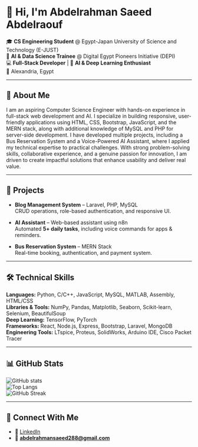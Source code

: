 # 👋 Hi, I'm Abdelrahman Saeed Abdelraouf  

🎓 **CS Engineering Student** @ Egypt-Japan University of Science and Technology (E-JUST)  
🚀 **AI & Data Science Trainee** @ Digital Egypt Pioneers Initiative (DEPI)  
💻 **Full-Stack Developer** | 🤖 **AI & Deep Learning Enthusiast**  
📍 Alexandria, Egypt  

---

## 📝 About Me  
I am an aspiring Computer Science Engineer with hands-on experience in full-stack web 
development and AI. I specialize in building responsive, user-friendly applications using HTML, 
CSS, Bootstrap, JavaScript, and the MERN stack, along with additional knowledge of MySQL 
and PHP for server-side development. 
I have developed multiple projects, including a Bus Reservation System and a Voice-Powered 
AI Assistant, where I applied my technical expertise to practical challenges. With strong 
problem-solving skills, collaborative experience, and a genuine passion for innovation, I am 
driven to create impactful solutions that enhance usability and deliver real value. 

---
## 🚀 Projects  

- **Blog Management System** – Laravel, PHP, MySQL  
  CRUD operations, role-based authentication, and responsive UI.  

- **AI Assistant** – Web-based assistant using n8n  
  Automated **5+ daily tasks**, including voice commands for apps & reminders.  

- **Bus Reservation System** – MERN Stack  
  Real-time booking, authentication, and payment system.  

---

## 🛠️ Technical Skills  

**Languages:** Python, C/C++, JavaScript, MySQL, MATLAB, Assembly, HTML/CSS  
**Libraries & Tools:** NumPy, Pandas, Matplotlib, Seaborn, Scikit-learn, Selenium, BeautifulSoup  
**Deep Learning:** TensorFlow, PyTorch  
**Frameworks:** React, Node.js, Express, Bootstrap, Laravel, MongoDB  
**Engineering Tools:** LTspice, Proteus, SolidWorks, Arduino IDE, Cisco Packet Tracer  

---



## 📊 GitHub Stats  

![GitHub stats](https://github-readme-stats.vercel.app/api?username=Abdelrahmansa04&show_icons=true&theme=radical)  
![Top Langs](https://github-readme-stats.vercel.app/api/top-langs/?username=Abdelrahmansa04&layout=compact&theme=radical)  
![GitHub Streak](https://github-readme-streak-stats.herokuapp.com/?user=Abdelrahmansa04&theme=radical)  

---

## 🤝 Connect With Me  

- 💼 [LinkedIn](https://linkedin.com/in/abdelrahman-abdelraouf004)  
- 📧 **abdelrahmansaeed288@gmail.com**  
